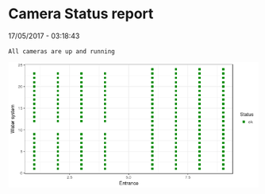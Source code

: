 Camera Status report
================
17/05/2017 - 03:18:43

    All cameras are up and running

![](camreport_files/figure-markdown_github/unnamed-chunk-2-1.png)
